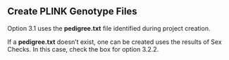 ## Create PLINK Genotype Files

Option 3.1 uses the **pedigree.txt** file identified during project creation.

If a **pedigree.txt** doesn’t exist, one can be created uses the results of Sex Checks. In this case, check the box for option 3.2.2.
